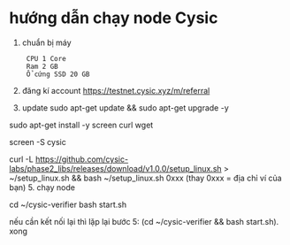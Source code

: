 # hướng dẫn chạy node Cysic 
1. chuẩn bị máy 

    	CPU 1 Core
    	Ram 2 GB
    	Ổ cứng SSD 20 GB
2. đăng kí account
     https://testnet.cysic.xyz/m/referral
3. update
sudo apt-get update && sudo apt-get upgrade -y

sudo apt-get install -y screen curl wget

screen -S cysic

curl -L https://github.com/cysic-labs/phase2_libs/releases/download/v1.0.0/setup_linux.sh > ~/setup_linux.sh && bash ~/setup_linux.sh 0xxx (thay 0xxx = địa chỉ ví của bạn)
5. chạy node

cd ~/cysic-verifier
bash start.sh

nếu cần kết nối lại thì lặp lại bước 5:
  (cd ~/cysic-verifier && bash start.sh).
  xong
